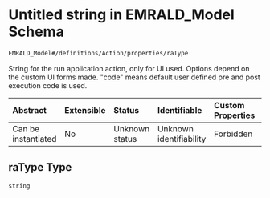 # Untitled string in EMRALD\_Model Schema

```txt
EMRALD_Model#/definitions/Action/properties/raType
```

String for the run application action, only for UI used. Options depend on the custom UI forms made. "code" means default user defined pre and post execution code is used.

| Abstract            | Extensible | Status         | Identifiable            | Custom Properties | Additional Properties | Access Restrictions | Defined In                                                                                          |
| :------------------ | :--------- | :------------- | :---------------------- | :---------------- | :-------------------- | :------------------ | :-------------------------------------------------------------------------------------------------- |
| Can be instantiated | No         | Unknown status | Unknown identifiability | Forbidden         | Allowed               | none                | [EMRALD\_JsonSchemaV3\_0.json\*](../../../../out/EMRALD_JsonSchemaV3_0.json "open original schema") |

## raType Type

`string`
